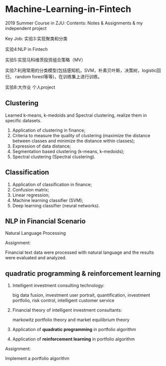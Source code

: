 # Machine-Learning-in-Fintech
2019 Summer Course in ZJU: 
Contents: 
Notes & Assignments & my independent project

Key Job:
实验3:实现聚类和分类

实验4:NLP in Fintech

实验5:实现马科维茨投资组合策略（MV）

实验7:利⽤常用的分类模型(包括感知机，SVM，朴素⻉叶斯，决策树，logistic回归， random forest等等)，在训练集上进⾏训练。

实验8:大作业 个人project



## Clustering

Learned k-means, k-medoids and Spectral clustering, realize them in specific datasets.

1. Application of clustering in finance;
2. Criteria to measure the quality of clustering (maximize the distance between classes and minimize the distance within classes);
3. Expression of data distance;
4. Segmentation based clustering (k-means, k-medoids);
5.  Spectral clustering (Spectral clustering).





## Classification

1. Application of classification in finance;
2. Confusion matrix;
3. Linear regression;
4. Machine learning classifier (SVM);
5. Deep learning classifier (neural networks).



## NLP in Financial Scenario

Natural Language Processing



Assignment:

Financial text data were processed with natural language and the results were evaluated and analyzed.



## quadratic programming & reinforcement learning

1. Intelligent investment consulting technology: 

   big data fusion, investment user portrait, quantification, investment portfolio, risk control, intelligent customer service

2. Financial theory of intelligent investment consultants: 

   markowitz portfolio theory and market equilibrium theory

3. Application of **quadratic programming** in portfolio algorithm

4. Application of **reinforcement learning** in portfolio algorithm



Assignment: 

Implement a portfolio algorithm
